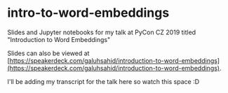 # intro-to-word-embeddings
Slides and Jupyter notebooks for my talk at PyCon CZ 2019 titled "Introduction to Word Embeddings"

Slides can also be viewed at [https://speakerdeck.com/galuhsahid/introduction-to-word-embeddings](https://speakerdeck.com/galuhsahid/introduction-to-word-embeddings).

I'll be adding my transcript for the talk here so watch this space :D